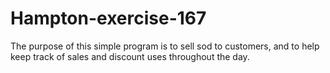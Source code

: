 # Hampton-exercise-167
The purpose of this simple program is to sell sod to customers, and to help keep track of sales and discount uses throughout the day.
